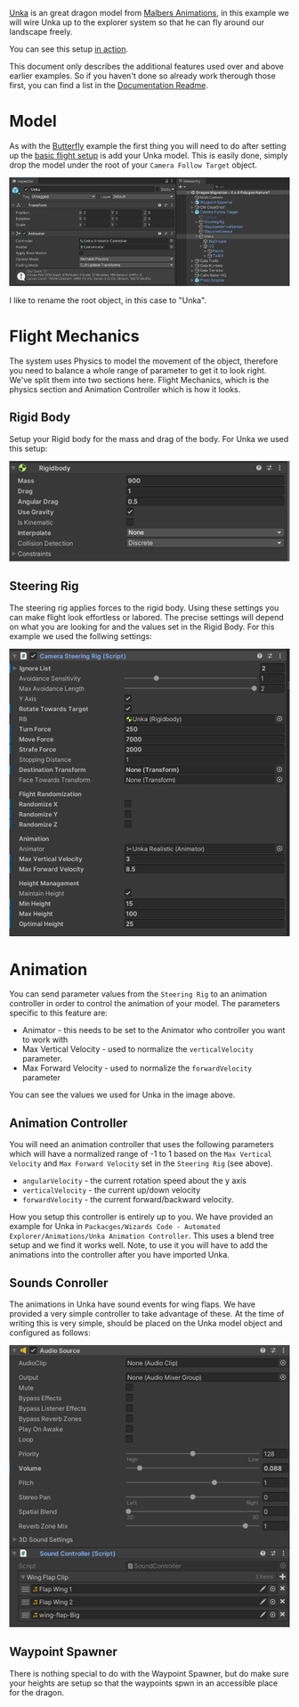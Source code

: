 [Unka](https://bit.ly/UnkaTheDragon) is an great dragon model from [Malbers Animations](https://assetstore.unity.com/publishers/16163?aid=1101l866w), in this example we will wire Unka up to the explorer system so that he can fly around our landscape freely. 

You can see this setup [in action](https://www.youtube.com/watch?v=I8OWk5mNUdA). 

This document only describes the additional features used over and above earlier examples. So if you haven't done so already work therough those first, you can find a list in the [Documentation Readme](README.md). 

# Model

As with the [Butterfly](butterfly.md) example the first thing you will need to do after setting up the [basic flight setup](flyCam.md) is add your Unka model. This is easily done, simply drop the model under the root of your `Camera Follow Target` object.

![Add Unka to the Camera Follow Target](images/AddUnkaModel.png)

I like to rename the root object, in this case to "Unka".

# Flight Mechanics

The system uses Physics to model the movement of the object, therefore you need to balance a whole range of parameter to get it to look right. We've split them into two sections here. Flight Mechanics, which is the physics section and Animation Controller which is how it looks.

## Rigid Body

Setup your Rigid body for the mass and drag of the body. For Unka we used this setup:

![Suggested configuration for Unka Rigid Body](images/UnkaRigidBody.png)

## Steering Rig

The steering rig applies forces to the rigid body. Using these settings you can make flight look effortless or labored. The precise settings will depend on what you are looking for and the values set in the Rigid Body. For this example we used the follwing settings:

![Configure Unka's Steering Rig](images/UnkaSteeringRig.png)

# Animation

You can send parameter values from the `Steering Rig` to an animation controller in order to control the animation of your model. The parameters specific to this feature are:

  * Animator - this needs to be set to the Animator who controller you want to work with
  * Max Vertical Velocity - used to normalize the `verticalVelocity` parameter.
  * Max Forward Velocity - used to normalize the `forwardVelocity` parameter

You can see the values we used for Unka in the image above.

## Animation Controller

You will need an animation controller that uses the following parameters which will have a normalized range of -1 to 1 based on the `Max Vertical Velocity` and `Max Forward Velocity` set in the `Steering Rig` (see above).

  * `angularVelocity` - the current rotation speed about the y axis
  * `verticalVelocity` - the current up/down velocity
  * `forwardVelocity` - the current forward/backward velocity. 

How you setup this controller is entirely up to you. We have provided an example for Unka in `Packacges/Wizards Code - Automated Explorer/Animations/Unka Animation Controller`. This uses a blend tree setup and we find it works well. Note, to use it you will have to add the animations into the controller after you have imported Unka.

## Sounds Conroller

The animations in Unka have sound events for wing flaps. We have provided a very simple controller to take advantage of these. At the time of writing this is very simple, should be placed on the Unka model object and configured as follows:

![Configure Unka Sound Controller](images/UnkaSoundController.png)

## Waypoint Spawner

There is nothing special to do with the Waypoint Spawner, but do make sure your heights are setup so that the waypoints spwn in an accessible place for the dragon.